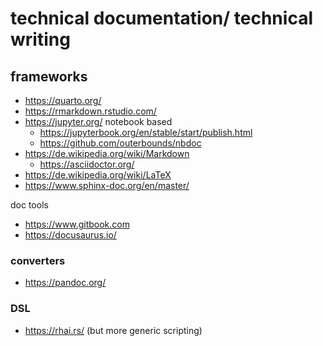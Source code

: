 # technical documentation/ technical writing

## frameworks

- https://quarto.org/
- https://rmarkdown.rstudio.com/
- https://jupyter.org/ notebook based
  - https://jupyterbook.org/en/stable/start/publish.html
  - https://github.com/outerbounds/nbdoc
- https://de.wikipedia.org/wiki/Markdown
  - https://asciidoctor.org/
- https://de.wikipedia.org/wiki/LaTeX
- https://www.sphinx-doc.org/en/master/

doc tools
- https://www.gitbook.com
- https://docusaurus.io/

### converters

- https://pandoc.org/

### DSL

- https://rhai.rs/ (but more generic scripting)
